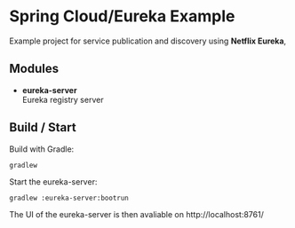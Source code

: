 # Spring Cloud/Eureka Example

Example project for service publication and discovery using **Netflix Eureka**,

## Modules

* **eureka-server** \
Eureka registry server


## Build / Start

Build with Gradle:

    gradlew
    
Start the eureka-server:

    gradlew :eureka-server:bootrun
    
The UI of the eureka-server is then avaliable on http://localhost:8761/ 
